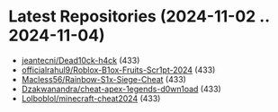 # Latest Repositories (2024-11-02 .. 2024-11-04)

- [jeantecni/Dead10ck-h4ck](https://github.com/jeantecni/Dead10ck-h4ck) (433)
- [officialrahul9/Roblox-B1ox-Fruits-Scr1pt-2024](https://github.com/officialrahul9/Roblox-B1ox-Fruits-Scr1pt-2024) (433)
- [Macless56/Rainbow-S1x-Siege-Cheat](https://github.com/Macless56/Rainbow-S1x-Siege-Cheat) (433)
- [Dzakwanandra/cheat-apex-1egends-d0wn1oad](https://github.com/Dzakwanandra/cheat-apex-1egends-d0wn1oad) (433)
- [Lolboblol/minecraft-cheat2024](https://github.com/Lolboblol/minecraft-cheat2024) (433)
